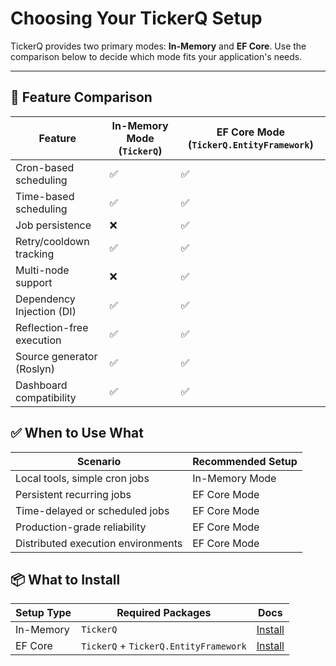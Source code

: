 # Choosing Your TickerQ Setup

TickerQ provides two primary modes: **In-Memory** and **EF Core**. Use the comparison below to decide which mode fits your application's needs.

---

## 🧩 Feature Comparison

| Feature                         | In-Memory Mode (`TickerQ`) | EF Core Mode (`TickerQ.EntityFramework`) |
|--------------------------------|-----------------------------|------------------------------------------|
| Cron-based scheduling          | ✅                          | ✅                                       |
| Time-based scheduling          | ✅                          | ✅                                       |
| Job persistence                | ❌                          | ✅                                       |
| Retry/cooldown tracking        | ✅                          | ✅                                       |
| Multi-node support             | ❌                          | ✅                                       |
| Dependency Injection (DI)      | ✅                          | ✅                                       |
| Reflection-free execution      | ✅                          | ✅                                       |
| Source generator (Roslyn)      | ✅                          | ✅                                       |
| Dashboard compatibility        | ✅                          | ✅                                        |


## ✅ When to Use What

| Scenario                          | Recommended Setup     |
|----------------------------------|------------------------|
| Local tools, simple cron jobs     | In-Memory Mode         |
| Persistent recurring jobs         | EF Core Mode           |
| Time-delayed or scheduled jobs    | EF Core Mode           |
| Production-grade reliability      | EF Core Mode           |
| Distributed execution environments| EF Core Mode           |


## 📦 What to Install

| Setup Type       | Required Packages                                                | Docs                                      |
|------------------|------------------------------------------------------------------|-------------------------------------------|
| In-Memory        | `TickerQ`                                                        | [Install](/setup/tickerq-core.html)            |
| EF Core          | `TickerQ` + `TickerQ.EntityFramework`                            | [Install](/setup/tickerq-ef-core)         |

